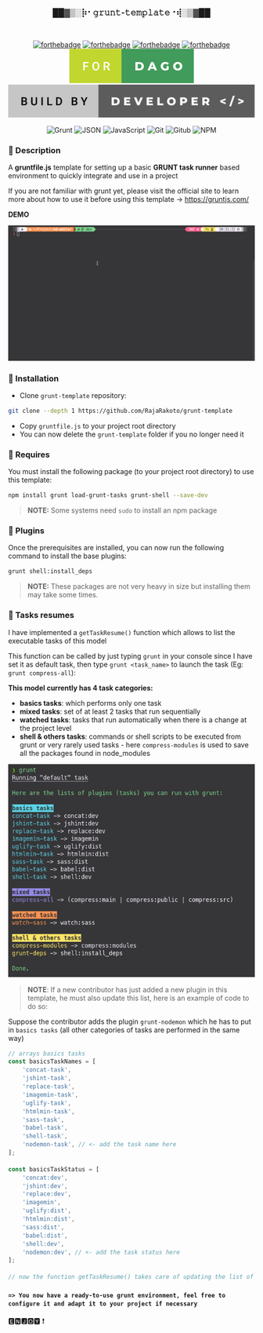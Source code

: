 <div align="center">

### ██▓▒­░⡷⠂𝚐𝚛𝚞𝚗𝚝-𝚝𝚎𝚖𝚙𝚕𝚊𝚝𝚎⠐⢾░▒▓██

<br>

[![forthebadge](https://forthebadge.com/images/badges/built-with-love.svg)](https://forthebadge.com) [![forthebadge](https://forthebadge.com/images/badges/for-you.svg)](https://forthebadge.com) [![forthebadge](https://forthebadge.com/images/badges/open-source.svg)](https://forthebadge.com) [![forthebadge](https://forthebadge.com/images/badges/uses-git.svg)](https://forthebadge.com) [![forthebadge](https://github.com/RajaRakoto/github-docs/blob/master/badge/for-dago.svg?raw=true)](https://forthebadge.com) [![forthebadge](https://github.com/RajaRakoto/github-docs/blob/master/badge/build-by.svg?raw=true)](https://forthebadge.com)

![Grunt](https://img.shields.io/badge/-Grunt-777?style=flat&logo=grunt&logoColor=orangered&labelColor=ffffff) ![JSON](https://img.shields.io/badge/-JSON-777?style=flat&logo=JSON&logoColor=777&labelColor=ffffff) ![JavaScript](https://img.shields.io/badge/-JavaScript-777?style=flat&logo=javascript&logoColor=dbb332&labelColor=ffffff) ![Git](https://img.shields.io/badge/-Git-777?style=flat&logo=git&logoColor=F05032&labelColor=ffffff) ![Gitub](https://img.shields.io/badge/-Gitub-777?style=flat&logo=github&logoColor=777&labelColor=ffffff) ![NPM](https://img.shields.io/badge/-NPM-777?style=flat&logo=npm&labelColor=ffffff)<br>

</div>

### 📌 Description

A **gruntfile.js** template for setting up a basic **GRUNT task runner** based environment to quickly integrate and use in a project

If you are not familiar with grunt yet, please visit the official site to learn more about how to use it before using this template -> https://gruntjs.com/

**DEMO**
<div align="center">
<img src='https://github.com/RajaRakoto/github-docs/blob/master/grunt-template/grunt-demo.gif?raw=true'>
</div>

### 📌 Installation

- Clone `grunt-template` repository:

```bash
git clone --depth 1 https://github.com/RajaRakoto/grunt-template
```

- Copy `gruntfile.js` to your project root directory
- You can now delete the `grunt-template` folder if you no longer need it

### 📌 Requires

You must install the following package (to your project root directory) to use this template:

```bash
npm install grunt load-grunt-tasks grunt-shell --save-dev
```

> **NOTE:** Some systems need `sudo` to install an npm package

### 📌 Plugins

Once the prerequisites are installed, you can now run the following command to install the base plugins:

```bash
grunt shell:install_deps
```

> **NOTE:** These packages are not very heavy in size but installing them may take some times.

### 📌 Tasks resumes

I have implemented a `getTaskResume()` function which allows to list the executable tasks of this model

This function can be called by just typing `grunt` in your console since I have set it as default task, then type `grunt <task_name>` to launch the task (Eg: `grunt compress-all`):

**This model currently has 4 task categories:**

- **basics tasks**: which performs only one task
- **mixed tasks**: set of at least 2 tasks that run sequentially
- **watched tasks**: tasks that run automatically when there is a change at the project level
- **shell & others tasks**: commands or shell scripts to be executed from grunt or very rarely used tasks - here `compress-modules` is used to save all the packages found in node_modules

<div align="center">
<img src='https://github.com/RajaRakoto/github-docs/blob/master/grunt-template/grunt_task.png?raw=true'>
</div>

> **NOTE**: If a new contributor has just added a new plugin in this template, he must also update this list, here is an example of code to do so:

Suppose the contributor adds the plugin `grunt-nodemon` which he has to put in `basics tasks` (all other categories of tasks are performed in the same way)

```js
// arrays basics tasks
const basicsTaskNames = [
	'concat-task',
	'jshint-task',
	'replace-task',
	'imagemin-task',
	'uglify-task',
	'htmlmin-task',
	'sass-task',
	'babel-task',
	'shell-task',
	'nodemon-task', // <- add the task name here
];

const basicsTaskStatus = [
	'concat:dev',
	'jshint:dev',
	'replace:dev',
	'imagemin',
	'uglify:dist',
	'htmlmin:dist',
	'sass:dist',
	'babel:dist',
	'shell:dev',
	'nodemon:dev', // <- add the task status here
];

// now the function getTaskResume() takes care of updating the list of tasks ...
```

#### `=> You now have a ready-to-use grunt environment, feel free to configure it and adapt it to your project if necessary`

🅴🅽🅹🅾🆈 ❗
